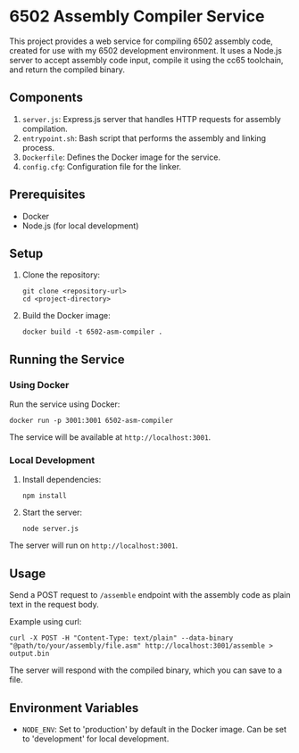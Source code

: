 # 6502 Assembly Compiler Service

This project provides a web service for compiling 6502 assembly code, created for use with my 6502 development environment. It uses a Node.js server to accept assembly code input, compile it using the cc65 toolchain, and return the compiled binary.

## Components

1. `server.js`: Express.js server that handles HTTP requests for assembly compilation.
2. `entrypoint.sh`: Bash script that performs the assembly and linking process.
3. `Dockerfile`: Defines the Docker image for the service.
4. `config.cfg`: Configuration file for the linker.

## Prerequisites

- Docker
- Node.js (for local development)

## Setup

1. Clone the repository:
   ```
   git clone <repository-url>
   cd <project-directory>
   ```

2. Build the Docker image:
   ```
   docker build -t 6502-asm-compiler .
   ```

## Running the Service

### Using Docker

Run the service using Docker:

```
docker run -p 3001:3001 6502-asm-compiler
```

The service will be available at `http://localhost:3001`.

### Local Development

1. Install dependencies:
   ```
   npm install
   ```

2. Start the server:
   ```
   node server.js
   ```

The server will run on `http://localhost:3001`.

## Usage

Send a POST request to `/assemble` endpoint with the assembly code as plain text in the request body.

Example using curl:

```
curl -X POST -H "Content-Type: text/plain" --data-binary "@path/to/your/assembly/file.asm" http://localhost:3001/assemble > output.bin
```

The server will respond with the compiled binary, which you can save to a file.

## Environment Variables

- `NODE_ENV`: Set to 'production' by default in the Docker image. Can be set to 'development' for local development.


